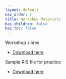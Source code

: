 ```yaml
---
layout: default
nav_order: 7
title: Workshop Materials
has_children: false
has_toc: false
---
```


Workshop slides 

- [Download here](https://github.com/ubc-library-rc/intro-citation/blob/master/content/Intro-CitationManagement-Presentation-2020-10-01-rev2021-02-05.pdf)

Sample RIS file for practice 

- [Download here](https://github.com/ubc-library-rc/intro-citation/blob/master/content/cm.ris)
